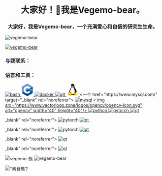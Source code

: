 <h1 align="center">大家好！👋我是Vegemo-bear。</h1>
<h3 align="center">大家好，我是Vegemo-bear，一个充满爱心和自信的研究生生命。</h3>

<p align="left"> <img src="https://komarev.com/ghpvc/?username=vegemo-bear&label=Profile%20views&color=0e75b6&style=flat" alt="vegemo-bear " /> </p>

<p align="left"> <a href="https://github.com/ryo-ma/github-profile-trophy"><img src="https://github- profile-trophy.vercel.app/?username=vegemo-bear" alt="vegemo-bear" /></a> </p>

<h3 align="left">与我联系：</h3>
<p对齐=“左”>
</p>

<h3 align="left">语言和工具：</h3>
<p align="left"> <a href="https://www.gnu.org/software/bash/" target="_blank" rel="noreferrer"> <img src="https://www. vectorlogo.zone/logos/gnu_bash/gnu_bash-icon.svg" alt="bash" width="40" height="40"/> </a> <a href="https://www.w3schools.com/ cpp/" target="_blank" rel="noreferrer"> <img src="https://raw.githubusercontent.com/devicons/devicon/master/icons/cplusplus/cplusplus-original.svg" alt="cplusplus" width="40" height="40"/> </a> <a href="https://www.docker.com/" target="_blank" rel="noreferrer"> <img src="https: //生的。githubusercontent.com/devicons/devicon/master/icons/docker/docker-original-wordmark.svg" alt="docker" width="40" height="40"/> </a> <a href="https: //git-scm.com/" target="_blank" rel="noreferrer"> <img src="https://www.vectorlogo.zone/logos/git-scm/git-scm-icon.svg" alt ="git" width="40" height="40"/> </a> <a href="https://www.linux.org/" target="_blank" rel="noreferrer"> <img src ="https://raw.githubusercontent.com/devicons/devicon/master/icons/linux/linux-original.svg" alt="linux" width="40" height="40"/> </a> <一个 href="https://www.mysql.com/" target="_blank" rel="noreferrer"> <img src="https://raw.githubusercontent.com/devicons/devicon/master/icons/mysql/mysql-original-wordmark .svg" alt="mysql" width="40" height="40"/> </a> <a href="https://opencv.org/" target="_blank" rel="noreferrer"> < img src="https://www.vectorlogo.zone/logos/opencv/opencv-icon.svg" alt="opencv" width="40" height="40"/> </a> <a href=" https://www.python.org" target="_blank" rel="noreferrer"> <img src="https://raw.githubusercontent.com/devicons/devicon/master/icons/python/python-original. svg" alt="python" width="40" height="40"/> </a> <a href="https://pytorch.org/" target="_blank" rel="noreferrer"> <img src="https: //www.vectorlogo.zone/logos/pytorch/pytorch-icon.svg" alt="pytorch" width="40" height="40"/> </a> <a href="https://www. qt.io/" target="_blank" rel="noreferrer"> <img src="https://upload.wikimedia.org/wikipedia/commons/0/0b/Qt_logo_2016.svg" alt="qt" width= "40" height="40"/> </a> </p>_blank" rel="noreferrer"> <img src="https://www.vectorlogo.zone/logos/pytorch/pytorch-icon.svg" alt="pytorch" width="40" height="40"/> </a> <a href="https://www.qt.io/" target="_blank" rel="noreferrer"> <img src="https://upload.wikimedia.org/wikipedia/commons/ 0/0b/Qt_logo_2016.svg" alt="qt" width="40" height="40"/> </a> </p>_blank" rel="noreferrer"> <img src="https://www.vectorlogo.zone/logos/pytorch/pytorch-icon.svg" alt="pytorch" width="40" height="40"/> </a> <a href="https://www.qt.io/" target="_blank" rel="noreferrer"> <img src="https://upload.wikimedia.org/wikipedia/commons/ 0/0b/Qt_logo_2016.svg" alt="qt" width="40" height="40"/> </a> </p>_blank" rel="noreferrer"> <img src="https://upload.wikimedia.org/wikipedia/commons/0/0b/Qt_logo_2016.svg" alt="qt" width="40" height="40" /> </a> </p>_blank" rel="noreferrer"> <img src="https://upload.wikimedia.org/wikipedia/commons/0/0b/Qt_logo_2016.svg" alt="qt" width="40" height="40" /> </a> </p>

<p><img align="left" src="https://github-readme-stats.vercel.app/api/top-langs?username=vegemo-bear&show_icons=true&locale=en&layout=compact" alt="vegemo-熊" /></p>

<p> <img align="center" src="https://github-readme-stats.vercel.app/api?username=vegemo-bear&show_icons=true&locale=en" alt ="vegemo-bear" /></p>

<p><img align="center" src="https://github-readme-streak-stats.herokuapp.com/?user=vegemo-bear&" alt= “素食熊”/></p>

